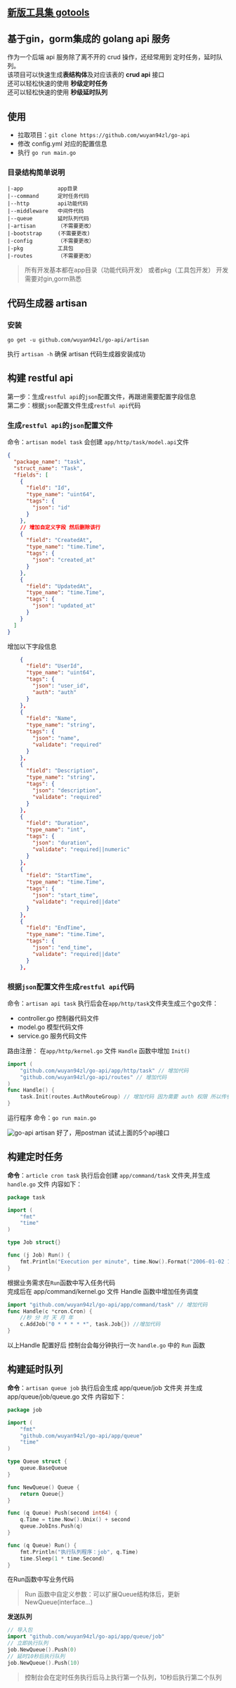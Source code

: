 ## [新版工具集 gotools](https://https://github.com/wuyan94zl/gotools)

## 基于gin，gorm集成的 golang api 服务
作为一个后端 api 服务除了离不开的 crud 操作，还经常用到 定时任务，延时队列。  
该项目可以快速生成**表结构体**及对应该表的 **crud api** 接口  
还可以轻松快速的使用 **秒级定时任务**  
还可以轻松快速的使用 **秒级延时队列**
## 使用
- 拉取项目：`git clone https://github.com/wuyan94zl/go-api`  
- 修改 config.yml 对应的配置信息    
- 执行 `go run main.go`  

### 目录结构简单说明
```
|-app           app目录
|--command      定时任务代码
|--http         api功能代码
|--middleware   中间件代码
|--queue        延时队列代码
|-artisan       （不需要更改）
|-bootstrap     (不需要更改)
|-config        （不需要更改）
|-pkg           工具包
|-routes        （不需要更改）
```
> 所有开发基本都在app目录（功能代码开发） 或者pkg（工具包开发）
> 开发需要对gin,gorm熟悉


## 代码生成器 artisan
### 安装
`go get -u github.com/wuyan94zl/go-api/artisan`

执行 `artisan -h` 确保 artisan 代码生成器安装成功

## 构建 restful api
第一步：生成`restful api`的`json`配置文件，再跟进需要配置字段信息  
第二步：根据`json`配置文件生成`restful api`代码

### 生成`restful api`的`json`配置文件
命令：`artisan model task`
会创建 `app/http/task/model.api`文件
```json
{
  "package_name": "task",
  "struct_name": "Task",
  "fields": [
    {
      "field": "Id",
      "type_name": "uint64",
      "tags": {
        "json": "id"
      }
    },
	// 增加自定义字段 然后删除该行
    {
      "field": "CreatedAt",
      "type_name": "time.Time",
      "tags": {
        "json": "created_at"
      }
    },
    {
      "field": "UpdatedAt",
      "type_name": "time.Time",
      "tags": {
        "json": "updated_at"
      }
    }
  ]
}
```
增加以下字段信息
```json
    {
      "field": "UserId",
      "type_name": "uint64",
      "tags": {
        "json": "user_id",
        "auth": "auth"
      }
    },
    {
      "field": "Name",
      "type_name": "string",
      "tags": {
        "json": "name",
        "validate": "required"
      }
    },
    {
      "field": "Description",
      "type_name": "string",
      "tags": {
        "json": "description",
        "validate": "required"
      }
    },
    {
      "field": "Duration",
      "type_name": "int",
      "tags": {
        "json": "duration",
        "validate": "required||numeric"
      }
    },
    {
      "field": "StartTime",
      "type_name": "time.Time",
      "tags": {
        "json": "start_time",
        "validate": "required||date"
      }
    },
    {
      "field": "EndTime",
      "type_name": "time.Time",
      "tags": {
        "json": "end_time",
        "validate": "required||date"
      }
    },
```

### 根据`json`配置文件生成`restful api`代码
命令：`artisan api task`
执行后会在`app/http/task`文件夹生成三个go文件：
- controller.go 控制器代码文件
- model.go 模型代码文件
- service.go 服务代码文件

路由注册：
在`app/http/kernel.go` 文件 `Handle` 函数中增加 `Init()`
```go
import (
	"github.com/wuyan94zl/go-api/app/http/task" // 增加代码
	"github.com/wuyan94zl/go-api/routes" // 增加代码
)
func Handle() {
	task.Init(routes.AuthRouteGroup) // 增加代码 因为需要 auth 权限 所以传参 routes.AuthRouteGroup
}
```

运行程序
命令：`go run main.go`

![go-api artisan](https://cdn.learnku.com/uploads/images/202106/18/29943/hGh6BM602j.png!large)
好了，用postman 试试上面的5个api接口

## 构建定时任务

**命令**：`article cron task`
执行后会创建 `app/command/task` 文件夹,并生成 `handle.go` 文件 内容如下：
```go
package task

import (
	"fmt"
	"time"
)

type Job struct{}

func (j Job) Run() {
	fmt.Println("Execution per minute", time.Now().Format("2006-01-02 15:4:05"))
}

```

根据业务需求在`Run`函数中写入任务代码  
完成后在 app/command/kernel.go 文件 Handle 函数中增加任务调度
```go
import "github.com/wuyan94zl/go-api/app/command/task" // 增加代码
func Handle(c *cron.Cron) {
	//秒 分 时 天 月 年
	c.AddJob("0 * * * * *", task.Job{}) //增加代码
}

```
以上Handle 配置好后 控制台会每分钟执行一次 `handle.go` 中的 `Run` 函数

## 构建延时队列
**命令**：`artisan queue job`
执行后会生成 app/queue/job 文件夹 并生成 app/queue/job/queue.go 文件 内容如下：
```go
package job

import (
	"fmt"
	"github.com/wuyan94zl/go-api/app/queue"
	"time"
)

type Queue struct {
	queue.BaseQueue
}

func NewQueue() Queue {
	return Queue{}
}

func (q Queue) Push(second int64) {
	q.Time = time.Now().Unix() + second
	queue.JobIns.Push(q)
}

func (q Queue) Run() {
	fmt.Println("执行队列程序：job", q.Time)
	time.Sleep(1 * time.Second)
}

```
在Run函数中写业务代码
> Run 函数中自定义参数：可以扩展Queue结构体后，更新NewQueue(interface...)

**发送队列**
```go
// 导入包
import "github.com/wuyan94zl/go-api/app/queue/job"
// 立即执行队列
job.NewQueue().Push(0)
// 延时10秒后执行队列
job.NewQueue().Push(10)
``` 
> 控制台会在定时任务执行后马上执行第一个队列，10秒后执行第二个队列

